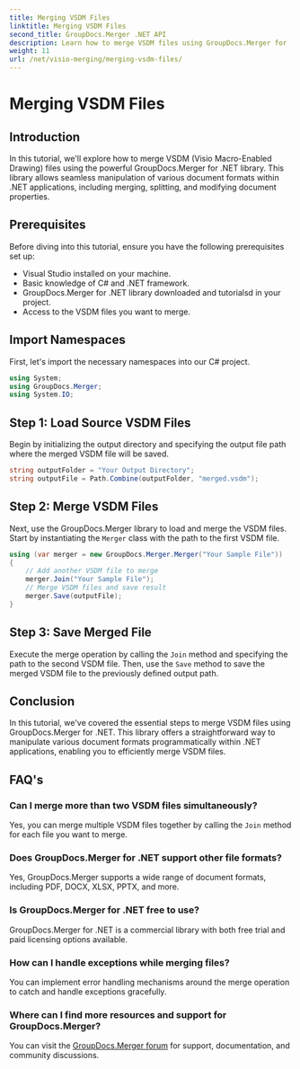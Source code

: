 ```yaml
---
title: Merging VSDM Files
linktitle: Merging VSDM Files
second_title: GroupDocs.Merger .NET API
description: Learn how to merge VSDM files using GroupDocs.Merger for .NET. Simplify your document management tasks with this easy-to-use library.
weight: 11
url: /net/visio-merging/merging-vsdm-files/
---
```


# Merging VSDM Files

## Introduction
In this tutorial, we'll explore how to merge VSDM (Visio Macro-Enabled Drawing) files using the powerful GroupDocs.Merger for .NET library. This library allows seamless manipulation of various document formats within .NET applications, including merging, splitting, and modifying document properties.
## Prerequisites
Before diving into this tutorial, ensure you have the following prerequisites set up:
- Visual Studio installed on your machine.
- Basic knowledge of C# and .NET framework.
- GroupDocs.Merger for .NET library downloaded and tutorialsd in your project.
- Access to the VSDM files you want to merge.

## Import Namespaces
First, let's import the necessary namespaces into our C# project.
```csharp
using System; 
using GroupDocs.Merger;
using System.IO;
```
## Step 1: Load Source VSDM Files
Begin by initializing the output directory and specifying the output file path where the merged VSDM file will be saved.
```csharp
string outputFolder = "Your Output Directory";
string outputFile = Path.Combine(outputFolder, "merged.vsdm");
```
## Step 2: Merge VSDM Files
Next, use the GroupDocs.Merger library to load and merge the VSDM files. Start by instantiating the `Merger` class with the path to the first VSDM file.
```csharp
using (var merger = new GroupDocs.Merger.Merger("Your Sample File"))
{
    // Add another VSDM file to merge
    merger.Join("Your Sample File");
    // Merge VSDM files and save result
    merger.Save(outputFile);
}
```
## Step 3: Save Merged File
Execute the merge operation by calling the `Join` method and specifying the path to the second VSDM file. Then, use the `Save` method to save the merged VSDM file to the previously defined output path.

## Conclusion
In this tutorial, we've covered the essential steps to merge VSDM files using GroupDocs.Merger for .NET. This library offers a straightforward way to manipulate various document formats programmatically within .NET applications, enabling you to efficiently merge VSDM files.

## FAQ's
### Can I merge more than two VSDM files simultaneously?
Yes, you can merge multiple VSDM files together by calling the `Join` method for each file you want to merge.
### Does GroupDocs.Merger for .NET support other file formats?
Yes, GroupDocs.Merger supports a wide range of document formats, including PDF, DOCX, XLSX, PPTX, and more.
### Is GroupDocs.Merger for .NET free to use?
GroupDocs.Merger for .NET is a commercial library with both free trial and paid licensing options available.
### How can I handle exceptions while merging files?
You can implement error handling mechanisms around the merge operation to catch and handle exceptions gracefully.
### Where can I find more resources and support for GroupDocs.Merger?
You can visit the [GroupDocs.Merger forum](https://forum.groupdocs.com/c/merger/32) for support, documentation, and community discussions.
